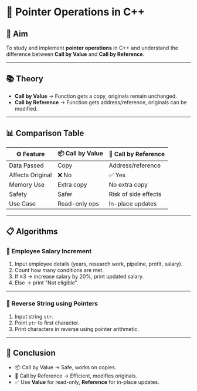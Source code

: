 

# 🧵 Pointer Operations in C++

## 🎯 Aim

To study and implement **pointer operations** in C++ and understand the difference between **Call by Value** and **Call by Reference**.

---

## 📚 Theory

* **Call by Value** → Function gets a copy, originals remain unchanged.
* **Call by Reference** → Function gets address/reference, originals can be modified.

---

## 📊 Comparison Table

| ⚙️ Feature       | 📦 Call by Value | 🔗 Call by Reference |
| ---------------- | ---------------- | -------------------- |
| Data Passed      | Copy             | Address/reference    |
| Affects Original | ❌ No             | ✅ Yes                |
| Memory Use       | Extra copy       | No extra copy        |
| Safety           | Safer            | Risk of side effects |
| Use Case         | Read-only ops    | In-place updates     |

---

## 📋 Algorithms

### 🔹 Employee Salary Increment

1. Input employee details (years, research work, pipeline, profit, salary).
2. Count how many conditions are met.
3. If ≥3 → increase salary by 20%, print updated salary.
4. Else → print "Not eligible".

---

### 🔹 Reverse String using Pointers

1. Input string `str`.
2. Point `ptr` to first character.
3. Print characters in reverse using pointer arithmetic.

---

## 🧠 Conclusion

* 📦 Call by Value → Safe, works on copies.
* 🔗 Call by Reference → Efficient, modifies originals.
* ✅ Use **Value** for read-only, **Reference** for in-place updates.


